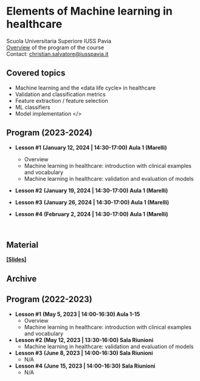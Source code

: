 # Elements of Machine learning in healthcare
Scuola Universitaria Superiore IUSS Pavia
<br>
[Overview](https://github.com/christiansalvatore/elements-ml-in-healthcare-iusspavia/blob/main/L0a__overview.pdf) of the program of the course
<br>
Contact: christian.salvatore@iusspavia.it

## Covered topics
* Machine learning and the «data life cycle» in healthcare
* Validation and classification metrics
* Feature extraction / feature selection
* ML classifiers
* Model implementation </>

## Program (2023-2024)
* __Lesson #1__ __(January 12, 2024 \| 14:30-17:00) **Aula 1 (Marelli)**__ <br>
	* Overview
	* Machine learning in healthcare: introduction with clinical examples and vocabulary
 	* Machine learning in healthcare: validation and evaluation of models
* __Lesson #2__ __(January 19, 2024 \| 14:30-17:00) **Aula 1 (Marelli)**__ <br>

* __Lesson #3__ __(January 26, 2024 \| 14:30-17:00) **Aula 1 (Marelli)**__ <br>

* __Lesson #4__ __(February 2, 2024 \| 14:30-17:00) **Aula 1 (Marelli)**__ <br>

<br>

## Material
[__[Slides]__](https://github.com/christiansalvatore/elements-ml-in-healthcare-iusspavia/tree/main/slides)

## Archive
## Program (2022-2023)
* __Lesson #1__ __(May 5, 2023 \| 14:00-16:30) **Aula 1-15**__ <br>
	* Overview
	* Machine learning in healthcare: introduction with clinical examples and vocabulary
* __Lesson #2__ __(May 12, 2023 \| 13:30-16:00) **Sala Riunioni**__ <br>
	* Machine learning in healthcare: validation and evaluation of models
* __Lesson #3__ __(June 8, 2023 \| 14:00-16:30) **Sala Riunioni**__ <br>
	* N/A
* __Lesson #4__ __(June 15, 2023 \| 14:00-16:30) **Sala Riunioni**__ <br>
	* N/A
